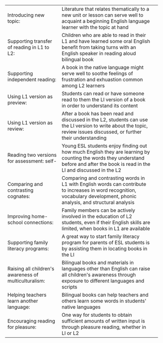 ||||
|--|--|--|
|Introducing new topic:|Literature that relates thematically to a new unit or lesson can serve well to acquaint a beginning English language learner with the topic at hand|
|Supporting transfer of reading in L1 to L2:|Children who are able to read in their L1 and have learned some oral English benefit from taking turns with an English speaker in reading aloud bilingual book|
|Supporting independent reading:|A book in the native language might serve well to soothe feelings of frustration and exhuastion common among L2 learners|
|Using L1 version as preview:|Students can read or have someone read to them the Ll version of a book in order to understand its content|
|Using L1 version as review:|After a book has been read and discussed in the L2, students can use the Ll version to write about the topic, review issues discussed, or further their understanding|
|Reading two versions for assessment: self-|Young ESL students enjoy finding out how much English they are learning by counting the words they understand before and after the book is read in the Ll and discussed in the L2|
|Comparing and contrasting cognates:|Comparing and contrasting words in L1 with English words can contribute to increases in word recognition, vocabulary development, phonic analysis, and structural analysis|
|Improving home- school connections:|Family members can be actively involved in the education of L2 students, even if their English skills are limited, when books in L1 are available|
|Supporting family literacy programs:|A great way to start family literacy program for parents of ESL students is by assisting them in locating books in the Ll|
|Raising all children's awareness of multiculturalism:|Bilingual books and materials in languages other than English can raise all children's awareness through exposure to different languages and scripts|
|Helping teachers learn another language:|Bilingual books can help teachers and others learn some words in students' native languages|
|Encouraging reading for pleasure:|One way for students to obtain sufficient amounts of written input is through pleasure reading, whether in Ll or L2|
